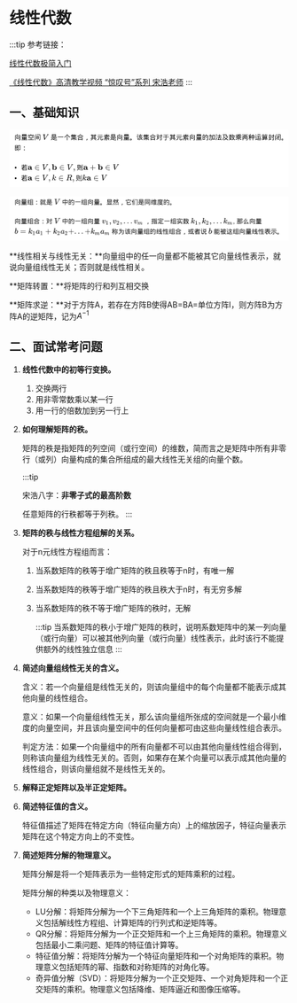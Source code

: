 # 线性代数

:::tip
参考链接：

[线性代数极简入门](https://zhuanlan.zhihu.com/p/360522408)

[《线性代数》高清教学视频 “惊叹号”系列 宋浩老师](https://www.bilibili.com/video/BV1aW411Q7x1?p=26&vd_source=24d8fcf68bc0e2b0003defe0995cf533)
:::

## 一、基础知识

![image-20230626214118462](https://raw.githubusercontent.com/bonjour-npy/Image-Hosting-Service/main/typora/imagesimage-20230626214118462.png)

![image-20230626214142283](https://raw.githubusercontent.com/bonjour-npy/Image-Hosting-Service/main/typora/imagesimage-20230626214142283.png)

**线性相关与线性无关：**向量组中的任一向量都不能被其它向量线性表示，就说向量组线性无关；否则就是线性相关。

**矩阵转置：**将矩阵的行和列互相交换

**矩阵求逆：**对于方阵A，若存在方阵B使得AB=BA=单位方阵I，则方阵B为方阵A的逆矩阵，记为$A^{-1}$

## 二、面试常考问题

1. **线性代数中的初等行变换。**

   1. 交换两行
   2. 用非零常数乘以某一行
   3. 用一行的倍数加到另一行上

2. **如何理解矩阵的秩。**

   矩阵的秩是指矩阵的列空间（或行空间）的维数，简而言之是矩阵中所有非零行（或列）向量构成的集合所组成的最大线性无关组的向量个数。

   :::tip

   宋浩八字：**非零子式的最高阶数**

   任意矩阵的行秩都等于列秩。
   :::

3. **矩阵的秩与线性方程组解的关系。**

   对于n元线性方程组而言：

   1. 当系数矩阵的秩等于增广矩阵的秩且秩等于n时，有唯一解

   2. 当系数矩阵的秩等于增广矩阵的秩且秩大于n时，有无穷多解

   3. 当系数矩阵的秩不等于增广矩阵的秩时，无解

      :::tip
      当系数矩阵的秩小于增广矩阵的秩时，说明系数矩阵中的某一列向量（或行向量）可以被其他列向量（或行向量）线性表示，此时该行不能提供额外的线性独立信息
      :::

4. **简述向量组线性无关的含义。**

   含义：若一个向量组是线性无关的，则该向量组中的每个向量都不能表示成其他向量的线性组合。

   意义：如果一个向量组线性无关，那么该向量组所张成的空间就是一个最小维度的向量空间，并且该向量空间中的任何向量都可由这些向量线性组合表示。

   判定方法：如果一个向量组中的所有向量都不可以由其他向量线性组合得到，则称该向量组为线性无关的。否则，如果存在某个向量可以表示成其他向量的线性组合，则该向量组就不是线性无关的。

5. **解释正定矩阵以及半正定矩阵。**

6. **简述特征值的含义。**

   特征值描述了矩阵在特定方向（特征向量方向）上的缩放因子，特征向量表示矩阵在这个特定方向上的不变性。

7. **简述矩阵分解的物理意义。**

   矩阵分解是将一个矩阵表示为一些特定形式的矩阵乘积的过程。

   矩阵分解的种类以及物理意义：

   - LU分解：将矩阵分解为一个下三角矩阵和一个上三角矩阵的乘积。物理意义包括解线性方程组、计算矩阵的行列式和逆矩阵等。
   - QR分解：将矩阵分解为一个正交矩阵和一个上三角矩阵的乘积。物理意义包括最小二乘问题、矩阵的特征值计算等。
   - 特征值分解：将矩阵分解为一个特征向量矩阵和一个对角矩阵的乘积。物理意义包括矩阵的幂、指数和对称矩阵的对角化等。
   - 奇异值分解（SVD）：将矩阵分解为一个正交矩阵、一个对角矩阵和一个正交矩阵的乘积。物理意义包括降维、矩阵逼近和图像压缩等。
